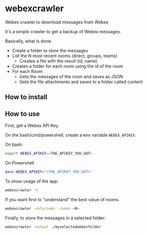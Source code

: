 # webexcrawler
Webex crawler to download messages from Webex

It's a simple crawler to get a backup of Webex messages.

Basically, what is done:
- Create a folder to store the messages
- List the N most recent rooms (direct, groups, teams)
  - Creates a file with the result (id, name)
- Creates a folder for each room using the id of the room
- For each Room
  - Gets the messages of the room and saves as JSON
  - Gets the file attachments and saves to a folder called content

## How to install

## How to use

First, get a Webex API Key.

On the bash/cmd/powershell, create a env variable `WEBEX_APIKEY`.

On bash:
```bash
export WEBEX_APIKEY=<THE_APIKEY_YOU_GOT>
```

On Powershell
```powershell
$env:WEBEX_APIKEY="<THE_APIKEY_YOU_GOT>"
```

To show usage of the app:

```bash
webexcrawler -h
```

If you want first to "understand" the best value of rooms.

```bash
webexcrawler -onlyrooms -rooms <N>
```

Finally, to store the messages in a selected folder:

```bash
webexcrawler -output ./myselectedwebexfolder
```

